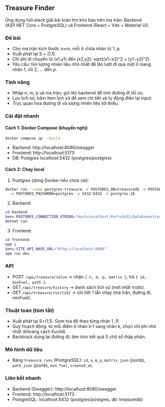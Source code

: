 ## Treasure Finder

Ứng dụng full‑stack giải bài toán tìm kho báu trên ma trận: Backend (ASP.NET Core + PostgreSQL) và Frontend (React + Vite + Material UI).

### Đề bài

- Cho ma trận kích thước n×m, mỗi ô chứa nhãn từ 1..p.
- Xuất phát tại S = (1,1).
- Chi phí di chuyển từ (x1,y1) đến (x2,y2): sqrt((x1−x2)^2 + (y1−y2)^2).
- Yêu cầu: tìm lượng nhiên liệu nhỏ nhất để lần lượt đi qua một ô mang nhãn 1, rồi 2, … đến p.

### Tính năng

- Nhập n, m, p và ma trận; gửi lên backend để tính đường đi tối ưu.
- Lưu lịch sử; bấm item lịch sử để xem chi tiết và tự động điền lại input.
- Trực quan hóa đường đi và lượng nhiên liệu tối thiểu.

### Cài đặt nhanh

#### Cách 1: Docker Compose (khuyến nghị)

```bash
docker compose up --build
```

- Backend: http://localhost:8080/swagger
- Frontend: http://localhost:5173
- DB: Postgres localhost:5432 (postgres/postgres)

#### Cách 2: Chạy local

1. Postgres (dùng Docker nếu chưa cài):

```bash
docker run --name postgres-treasure -e POSTGRES_DB=treasuredb -e POSTGRES_USER=postgres \
  -e POSTGRES_PASSWORD=postgres -p 5432:5432 -d postgres:16
```

2. Backend:

```powershell
cd backend
$env:POSTGRES_CONNECTION_STRING="Host=localhost;Port=5432;Database=treasuredb;Username=postgres;Password=postgres"
dotnet run
```

3. Frontend:

```powershell
cd frontend
npm i
$env:VITE_API_BASE_URL="http://localhost:8080"
npm run dev
```

### API

- POST `/api/treasure/solve` → nhận `{ n, m, p, matrix }`, trả `{ id, minFuel, path }`.
- GET `/api/treasure/history` → danh sách lịch sử (mới nhất trước).
- GET `/api/treasure/run/{id}` → chi tiết 1 lần chạy (ma trận, đường đi, minFuel).

### Thuật toán (tóm tắt)

- Xuất phát tại S=(1,1). Gom toạ độ theo từng nhãn 1..P.
- Quy hoạch động: từ mỗi điểm ở nhãn k‑1 sang nhãn k, chọn chi phí nhỏ nhất (khoảng cách Euclid).
- Backtrack dựng lại đường đi; làm tròn kết quả 5 chữ số thập phân.

### Mô hình dữ liệu

- Bảng `treasure_runs` (PostgreSQL): `id`, `n`, `m`, `p`, `matrix_json` (jsonb), `path_json` (jsonb), `min_fuel`, `created_at`.

### Liên kết nhanh

- Backend (Swagger): http://localhost:8080/swagger
- Frontend: http://localhost:5173
- PostgreSQL: localhost:5432 (postgres/postgres, db: treasuredb)
